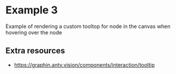 # Example 3
Example of rendering a custom tooltop for node in the canvas when hovering
over the node


## Extra resources
- https://graphin.antv.vision/components/interaction/tooltip